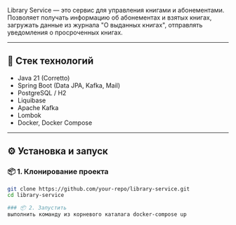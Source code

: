 Library Service — это сервис для управления книгами и абонементами. Позволяет получать информацию об абонементах и взятых книгах, загружать данные из журнала "О выданных книгах", отправлять уведомления о просроченных книгах.

---

## 🚀 Стек технологий

- Java 21 (Corretto)
- Spring Boot (Data JPA, Kafka, Mail)
- PostgreSQL / H2
- Liquibase
- Apache Kafka
- Lombok
- Docker, Docker Compose

---

## ⚙️ Установка и запуск

### 📦 1. Клонирование проекта
```bash
git clone https://github.com/your-repo/library-service.git
cd library-service

### 📦 2. Запустить
выполнить команду из корневого каталага docker-compose up



